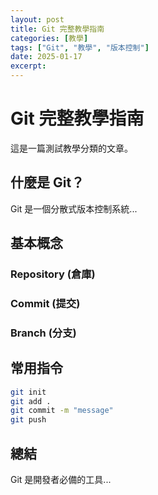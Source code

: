 ```yaml
---
layout: post
title: Git 完整教學指南
categories: [教學]
tags: ["Git", "教學", "版本控制"]
date: 2025-01-17
excerpt: 
---
```


# Git 完整教學指南

這是一篇測試教學分類的文章。

## 什麼是 Git？

Git 是一個分散式版本控制系統...

## 基本概念

### Repository (倉庫)
### Commit (提交)
### Branch (分支)

## 常用指令

```bash
git init
git add .
git commit -m "message"
git push
```

## 總結

Git 是開發者必備的工具...
